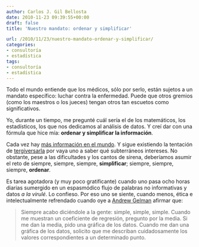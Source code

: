 ```yaml
---
author: Carlos J. Gil Bellosta
date: 2010-11-23 09:39:55+00:00
draft: false
title: 'Nuestro mandato: ordenar y simplificar'

url: /2010/11/23/nuestro-mandato-ordenar-y-simplificar/
categories:
- consultoría
- estadística
tags:
- consultoría
- estadística
---
```


Todo el mundo entiende que los médicos, sólo por serlo, están sujetos a un mandato específico: luchar contra la enfermedad. Puede que otros gremios (como los maestros o los jueces) tengan otros tan escuetos como significativos.

Yo, durante un tiempo, me pregunté cuál sería el de los matemáticos, los estadísticos, los que nos dedicamos al análisis de datos. Y creí dar con una fórmula que hice mía: **ordenar y simplificar la información**.

Cada vez hay [más información en el mundo](http://www.datanalytics.com/blog/2010/09/23/%C2%BFcuanta-informacion-hay-en-el-mundo/). Y sigue existiendo la tentación de [tergiversarla](http://www.malaprensa.com/2010/10/otro-grafico-asombroso.html) por vaya uno a saber qué subterráneos intereses. No obstante, pese a las dificultades y los cantos de sirena, deberíamos asumir el reto de siempre, siempre, siempre, **simplificar**; siempre, siempre, siempre, **ordenar**.

Es tarea agotadora (y muy poco gratificante) cuando uno pasa ocho horas diarias sumergido en un espasmódico flujo de palabras no informativas y datos _a la virulé_. Lo confieso. Por eso uno se siente, cuando menos, ética e intelectualmente refrendado cuando oye a [Andrew Gelman](http://www.stat.columbia.edu/~gelman/) afirmar que:

>Siempre acabo diciéndole a la gente: simple, simple, simple. Cuando me muestran un coeficiente de regresión, pregunto por la media. Si me dan la media, pido una gráfica de los datos. Cuando me dan una gráfica de los datos, solicito que me describan cuidadosamente los valores correspondientes a un determinado punto.
